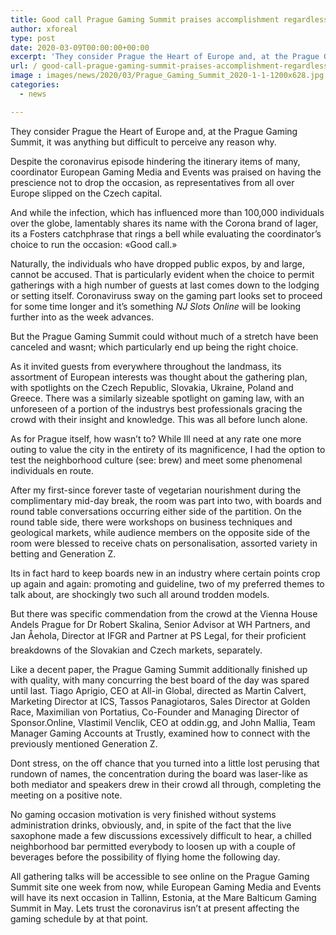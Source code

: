 ```yaml
---
title: Good call Prague Gaming Summit praises accomplishment regardless of coronavirus worries
author: xforeal 
type: post
date: 2020-03-09T00:00:00+00:00
excerpt: 'They consider Prague the Heart of Europe and, at the Prague Gaming Summit, it was anything but difficult to see why '
url: / good-call-prague-gaming-summit-praises-accomplishment-regardless-of-coronavirus-worries/
image : images/news/2020/03/Prague_Gaming_Summit_2020-1-1-1200x628.jpg
categories:
  - news

---
```

They consider Prague the Heart of Europe and, at the Prague Gaming Summit, it was anything but difficult to perceive any reason why. 

Despite the coronavirus episode hindering the itinerary items of many, coordinator European Gaming Media and Events was praised on having the prescience not to drop the occasion, as representatives from all over Europe slipped on the Czech capital. 

And while the infection, which has influenced more than 100,000 individuals over the globe, lamentably shares its name with the Corona brand of lager, its a Fosters catchphrase that rings a bell while evaluating the coordinator&#8217;s choice to run the occasion: &#171;Good call.&#187; 

Naturally, the individuals who have dropped public expos, by and large, cannot be accused. That is particularly evident when the choice to permit gatherings with a high number of guests at last comes down to the lodging or setting itself. Coronaviruss sway on the gaming part looks set to proceed for some time longer and it&#8217;s something _NJ Slots Online_ will be looking further into as the week advances. 

But the Prague Gaming Summit could without much of a stretch have been canceled and wasnt; which particularly end up being the right choice. 

As it invited guests from everywhere throughout the landmass, its assortment of European interests was thought about the gathering plan, with spotlights on the Czech Republic, Slovakia, Ukraine, Poland and Greece. There was a similarly sizeable spotlight on gaming law, with an unforeseen of a portion of the industrys best professionals gracing the crowd with their insight and knowledge. This was all before lunch alone. 

As for Prague itself, how wasn&#8217;t to? While Ill need at any rate one more outing to value the city in the entirety of its magnificence, I had the option to test the neighborhood culture (see: brew) and meet some phenomenal individuals en route. 

After my first-since forever taste of vegetarian nourishment during the complimentary mid-day break, the room was part into two, with boards and round table conversations occurring either side of the partition. On the round table side, there were workshops on business techniques and geological markets, while audience members on the opposite side of the room were blessed to receive chats on personalisation, assorted variety in betting and Generation Z. 

Its in fact hard to keep boards new in an industry where certain points crop up again and again: promoting and guideline, two of my preferred themes to talk about, are shockingly two such all around trodden models. 

But there was specific commendation from the crowd at the Vienna House Andels Prague for Dr Robert Skalina, Senior Advisor at WH Partners, and Jan Åehola, Director at IFGR and Partner at PS Legal, for their proficient breakdowns of the Slovakian and Czech markets, separately. 

Like a decent paper, the Prague Gaming Summit additionally finished up with quality, with many concurring the best board of the day was spared until last. Tiago Aprigio, CEO at All-in Global, directed as Martin Calvert, Marketing Director at ICS, Tassos Panagiotaros, Sales Director at Golden Race, Maximilian von Portatius, Co-Founder and Managing Director of Sponsor.Online, Vlastimil Venclik, CEO at oddin.gg, and John Mallia, Team Manager Gaming Accounts at Trustly, examined how to connect with the previously mentioned Generation Z. 

Dont stress, on the off chance that you turned into a little lost perusing that rundown of names, the concentration during the board was laser-like as both mediator and speakers drew in their crowd all through, completing the meeting on a positive note. 

No gaming occasion motivation is very finished without systems administration drinks, obviously, and, in spite of the fact that the live saxophone made a few discussions excessively difficult to hear, a chilled neighborhood bar permitted everybody to loosen up with a couple of beverages before the possibility of flying home the following day. 

All gathering talks will be accessible to see online on the Prague Gaming Summit site one week from now, while European Gaming Media and Events will have its next occasion in Tallinn, Estonia, at the Mare Balticum Gaming Summit in May. Lets trust the coronavirus isn&#8217;t at present affecting the gaming schedule by at that point.